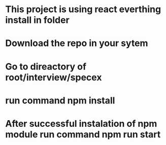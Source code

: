 # This project is using react everthing install in folder
# Download the repo in your sytem 
# Go to direactory of  root/interview/specex 
# run command npm install 
# After successful instalation of npm module run command npm run start




